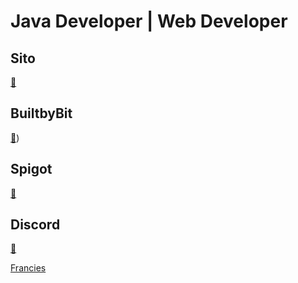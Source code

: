 # Java Developer |  Web Developer

## Sito
[🔗](https://franciesdev.it)

## BuiltbyBit
[🔗](https://builtbybit.com/members/francies.492319/))

## Spigot
[🔗](https://www.spigotmc.org/members/arroghandi.1729387/)

## Discord

[🔗](https://discord.com/invite/cdXbepfwAj)

[Francies](https://discord.com/users/912378209679601734)


